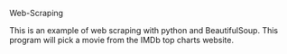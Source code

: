Web-Scraping

This is an example of web scraping with python and BeautifulSoup.
This program will pick a movie from the IMDb top charts website.
